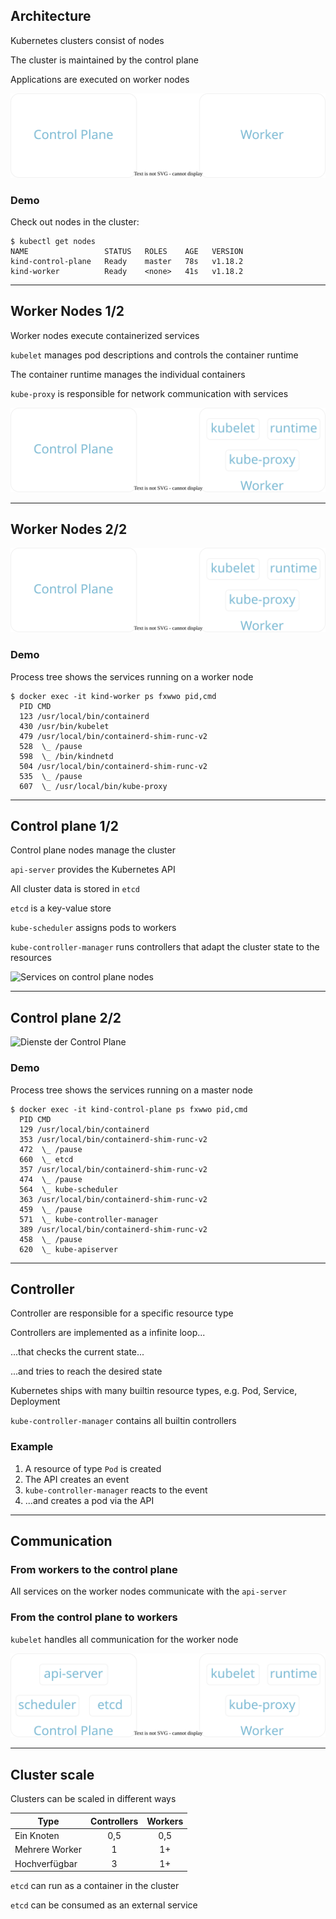 ## Architecture

Kubernetes clusters consist of nodes

The cluster is maintained by the control plane

Applications are executed on worker nodes

![Cluster nodes](120_kubernetes/20_architecture/nodes.drawio.svg) <!-- .element: style="margin-top: 1em; width: 50%;" -->

### Demo

Check out nodes in the cluster:

```plaintext
$ kubectl get nodes
NAME                 STATUS   ROLES    AGE   VERSION
kind-control-plane   Ready    master   78s   v1.18.2
kind-worker          Ready    <none>   41s   v1.18.2
```

---

## Worker Nodes 1/2

Worker nodes execute containerized services

`kubelet` manages pod descriptions and controls the container runtime

The container runtime manages the individual containers

`kube-proxy` is responsible for network communication with services

![Services on worker nodes](120_kubernetes/20_architecture/worker.drawio.svg) <!-- .element: style="margin-top: 1em; width: 50%;" -->

---

## Worker Nodes 2/2

![Services on worker nodes](120_kubernetes/20_architecture/worker.drawio.svg) <!-- .element: style="margin-top: 1em; width: 50%;" -->

### Demo

Process tree shows the services running on a worker node

```plaintext
$ docker exec -it kind-worker ps fxwwo pid,cmd
  PID CMD
  123 /usr/local/bin/containerd
  430 /usr/bin/kubelet
  479 /usr/local/bin/containerd-shim-runc-v2
  528  \_ /pause
  598  \_ /bin/kindnetd
  504 /usr/local/bin/containerd-shim-runc-v2
  535  \_ /pause
  607  \_ /usr/local/bin/kube-proxy
```

---

## Control plane 1/2

Control plane nodes manage the cluster

`api-server` provides the Kubernetes API

All cluster data is stored in `etcd`

`etcd` is a key-value store

`kube-scheduler` assigns pods to workers

`kube-controller-manager` runs controllers that adapt the cluster state to the resources

![Services on control plane nodes](120_kubernetes/20_architecture/controller.drawio.svg) <!-- .element: style="margin-top: 1em; width: 50%;" -->

---

## Control plane 2/2

![Dienste der Control Plane](120_kubernetes/20_architecture/controller.drawio.svg) <!-- .element: style="margin-top: 1em; width: 50%;" -->

### Demo

Process tree shows the services running on a master node

```plaintext
$ docker exec -it kind-control-plane ps fxwwo pid,cmd
  PID CMD
  129 /usr/local/bin/containerd
  353 /usr/local/bin/containerd-shim-runc-v2
  472  \_ /pause
  660  \_ etcd
  357 /usr/local/bin/containerd-shim-runc-v2
  474  \_ /pause
  564  \_ kube-scheduler
  363 /usr/local/bin/containerd-shim-runc-v2
  459  \_ /pause
  571  \_ kube-controller-manager
  389 /usr/local/bin/containerd-shim-runc-v2
  458  \_ /pause
  620  \_ kube-apiserver
```

---

## Controller

Controller are responsible for a specific resource type

Controllers are implemented as a infinite loop...

...that checks the current state...

...and tries to reach the desired state

Kubernetes ships with many builtin resource types, e.g. Pod, Service, Deployment

`kube-controller-manager` contains all builtin controllers

### Example

1. A resource of type `Pod` is created
1. The API creates an event
1. `kube-controller-manager` reacts to the event
1. ...and creates a pod via the API

---

## Communication

### From workers to the control plane

All services on the worker nodes communicate with the `api-server`

### From the control plane to workers

`kubelet` handles all communication for the worker node

![](120_kubernetes/20_architecture/communication.drawio.svg) <!-- .element: style="margin-top: 1em; width: 50%;" -->

---

## Cluster scale

Clusters can be scaled in different ways

| Type           | Controllers | Workers |
|----------------|:-----------:|:-------:|
| Ein Knoten     | 0,5         | 0,5     |
| Mehrere Worker | 1           | 1+      |
| Hochverfügbar  | 3           | 1+      |

`etcd` can run as a container in the cluster

`etcd` can be consumed as an external service
